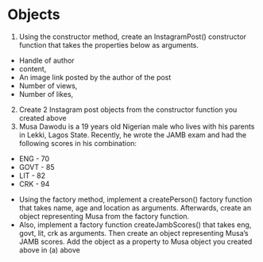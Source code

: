 # Objects

1. Using the constructor method, create an InstagramPost() constructor function that takes the properties below as arguments.

- Handle of author
- content,
- An image link posted by the author of the post
- Number of views,
- Number of likes,

2. Create 2 Instagram post objects from the constructor function you created above
3. Musa Dawodu is a 19 years old Nigerian male who lives with his parents in Lekki, Lagos State. Recently, he wrote the JAMB exam and had the following scores in his combination:

- ENG - 70
- GOVT - 85
- LIT - 82
- CRK - 94

* Using the factory method, implement a createPerson() factory function that takes name, age and location as arguments. Afterwards, create an object representing Musa from the factory function.
* Also, implement a factory function createJambScores() that takes eng, govt, lit, crk as arguments. Then create an object representing Musa’s JAMB scores. Add the object as a property to Musa object you created above in (a) above

